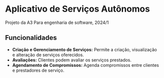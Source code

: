 # Aplicativo de Serviços Autônomos


Projeto da A3 Para engenharia de software, 2024/1

## Funcionalidades

- **Criação e Gerenciamento de Serviços:** Permite a criação, visualização e alteração de serviços oferecidos.
- **Avaliações:** Clientes podem avaliar os serviços prestados.
- **Agendamento de Compromissos:** Agenda compromissos entre clientes e prestadores de serviço.
